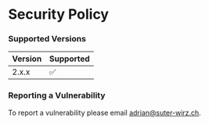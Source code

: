 # Security Policy


### Supported Versions

| Version | Supported          |
|---------| ------------------ |
| 2.x.x   | :white_check_mark: |


### Reporting a Vulnerability

To report a vulnerability please email adrian@suter-wirz.ch.
